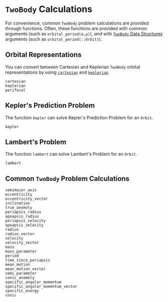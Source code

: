 # `TwoBody` Calculations

For convenience, common `TwoBody` problem calculations are provided through functions. 
Often, these functions are provided with common arguments (such as `orbital_period(a,μ)`), _and_ with [`TwoBody` Data Structures](@ref) arguments (such as `orbital_period(::Orbit)`).

## Orbital Representations

You can convert between Cartesian and Keplerian `TwoBody` orbital representations by using [`cartesian`](@ref) and [`keplerian`](@ref).

```@docs
cartesian
keplerian
perifocal
```

## Kepler's Prediction Problem

The function `kepler` can solve Kepler's Prediction Problem for an `Orbit`.

```@docs
kepler
```

## Lambert's Problem

The function `lambert` can solve Lambert's Problem for an `Orbit`.

```@docs
lambert
```

## Common `TwoBody` Problem Calculations

```@docs
semimajor_axis
eccentricity
eccentricity_vector
inclination
true_anomoly
periapsis_radius
apoapsis_radius
periapsis_velocity
apoapsis_velocity
radius
radius_vector
velocity
velocity_vector
mass
mass_parameter
period
time_since_periapsis
mean_motion
mean_motion_vector
semi_parameter
conic_anomoly
specific_angular_momentum
specific_angular_momentum_vector
specific_energy
conic
```
